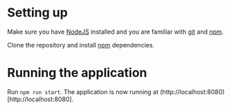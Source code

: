 # Setting up

Make sure you have [NodeJS](https://nodejs.org/en/) installed and you are familiar with [git](https://git-scm.com/) and [npm](https://www.npmjs.com/).

Clone the repository and install [npm](https://www.npmjs.com/) dependencies.

# Running the application

Run `npm run start`. The application is now running at (http://localhost:8080)[http://localhost:8080].

